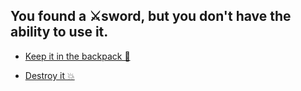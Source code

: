 ## You found a ⚔️sword, but you don't have the ability to use it.

- [Keep it in the backpack 💼](2-1A.md)

- [Destroy it 💥](2-1B.md)

